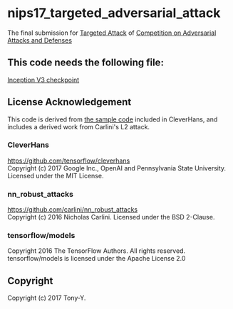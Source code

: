 # nips17_targeted_adversarial_attack
The final submission for
[Targeted Attack](https://www.kaggle.com/c/nips-2017-targeted-adversarial-attack)
of
[Competition on Adversarial Attacks and Defenses](https://github.com/tensorflow/cleverhans/tree/master/examples/nips17_adversarial_competition)

## This code needs the following file:
[Inception V3 checkpoint](http://download.tensorflow.org/models/inception_v3_2016_08_28.tar.gz)

## License Acknowledgement
This code is derived from [the sample code](https://github.com/tensorflow/cleverhans/tree/master/examples/nips17_adversarial_competition/sample_targeted_attacks/step_target_class) included in CleverHans, and includes a derived work from Carlini's L2 attack.

### CleverHans
<https://github.com/tensorflow/cleverhans>  
Copyright (c) 2017 Google Inc., OpenAI and Pennsylvania State University.  
Licensed under the MIT License.

### nn_robust_attacks
<https://github.com/carlini/nn_robust_attacks>  
Copyright (c) 2016 Nicholas Carlini. Licensed under the BSD 2-Clause.

### tensorflow/models
Copyright 2016 The TensorFlow Authors. All rights reserved.  
tensorflow/models is licensed under the Apache License 2.0

## Copyright
Copyright (c) 2017 Tony-Y.

